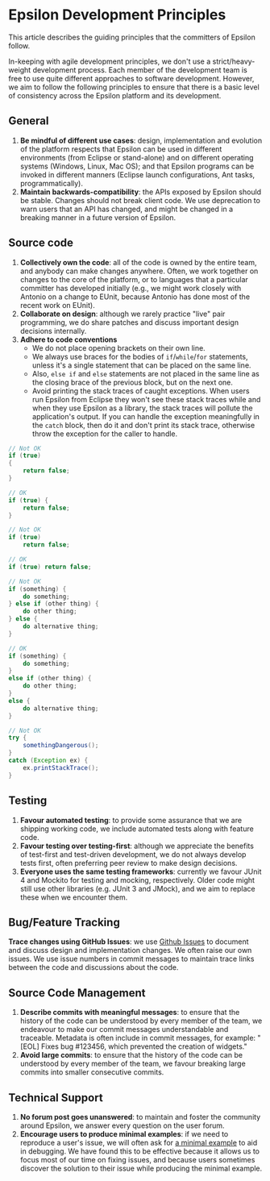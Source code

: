 # Epsilon Development Principles

This article describes the guiding principles that the committers of Epsilon follow.

In-keeping with agile development principles, we don't use a strict/heavy-weight development process. Each member of the development team is free to use quite different approaches to software development. However, we aim to follow the following principles to ensure that there is a basic level of consistency across the Epsilon platform and its development.

## General

1. **Be mindful of different use cases**: design, implementation and evolution of the platform respects that Epsilon can be used in different environments (from Eclipse or stand-alone) and on different operating systems (Windows, Linux, Mac OS); and that Epsilon programs can be invoked in different manners (Eclipse launch configurations, Ant tasks, programmatically).
2. **Maintain backwards-compatibility**: the APIs exposed by Epsilon should be stable. Changes should not break client code. We use deprecation to warn users that an API has changed, and might be changed in a breaking manner in a future version of Epsilon.

## Source code

1. **Collectively own the code**: all of the code is owned by the entire team, and anybody can make changes anywhere. Often, we work together on changes to the core of the platform, or to languages that a particular committer has developed initially (e.g., we might work closely with Antonio on a change to EUnit, because Antonio has done most of the recent work on EUnit).
2. **Collaborate on design**: although we rarely practice "live" pair programming, we do share patches and discuss important design decisions internally.
3. **Adhere to code conventions**
	- We do not place opening brackets on their own line.
	- We always use braces for the bodies of `if`/`while`/`for` statements, unless it's a single statement that can be placed on the same line.
	- Also, `else if` and `else` statements are not placed in the same line as the closing brace of the previous block, but on the next one.
	- Avoid printing the stack traces of caught exceptions. When users run Epsilon from Eclipse they won't see these stack traces while and when they use Epsilon as a library, the stack traces will pollute the application's output. If you can handle the exception meaningfully in the `catch` block, then do it and don't print its stack trace, otherwise throw the exception for the caller to handle.

```java
// Not OK
if (true)
{
	return false;
}

// OK
if (true) {
	return false;
}

// Not OK
if (true)
	return false;

// OK
if (true) return false;

// Not OK
if (something) {
	do something;
} else if (other thing) {
	do other thing;
} else {
	do alternative thing;
}

// OK
if (something) {
	do something;
}
else if (other thing) {
	do other thing;
}
else {
	do alternative thing;
}

// Not OK
try {
	somethingDangerous();
}
catch (Exception ex) {
	ex.printStackTrace();
}
```

## Testing

1. **Favour automated testing**: to provide some assurance that we are shipping working code, we include automated tests along with feature code.
2. **Favour testing over testing-first**: although we appreciate the benefits of test-first and test-driven development, we do not always develop tests first, often preferring peer review to make design decisions.
3. **Everyone uses the same testing frameworks**: currently we favour JUnit 4 and Mockito for testing and mocking, respectively. Older code might still use other libraries (e.g. JUnit 3 and JMock), and we aim to replace these when we encounter them.

## Bug/Feature Tracking

**Trace changes using GitHub Issues**: we use [Github Issues](https://github.com/eclipse/epsilon/issues) to document and discuss design and implementation changes. We often raise our own issues. We use issue numbers in commit messages to maintain trace links between the code and discussions about the code.

## Source Code Management

1. **Describe commits with meaningful messages**: to ensure that the history of the code can be understood by every member of the team, we endeavour to make our commit messages understandable and traceable. Metadata is often include in commit messages, for example: "[EOL] Fixes bug #123456, which prevented the creation of widgets."
2. **Avoid large commits**: to ensure that the history of the code can be understood by every member of the team, we favour breaking large commits into smaller consecutive commits.

## Technical Support

1. **No forum post goes unanswered**: to maintain and foster the community around Epsilon, we answer every question on the user forum.
2. **Encourage users to produce minimal examples**: if we need to reproduce a user's issue, we will often ask for [a minimal example](../minimal-examples) to aid in debugging. We have found this to be effective because it allows us to focus most of our time on fixing issues, and because users sometimes discover the solution to their issue while producing the minimal example.
